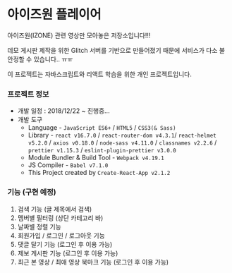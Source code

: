 # 아이즈원 플레이어

아이즈원(IZONE) 관련 영상만 모아놓은 저장소입니다!!!

데모 게시판 제작을 위한 Glitch 서버를 기반으로 만들어졌기 때문에 서비스가 다소 불안정할 수 있습니다.. ㅠㅠ

이 프로젝트는 자바스크립트와 리액트 학습을 위한 개인 프로젝트입니다.



### 프로젝트 정보

- 개발 일정 : 2018/12/22 ~ 진행중...
- 개발 도구
  - Language - `JavaScript ES6+` / `HTML5` / `CSS3(& Sass)`
  - Library - `react v16.7.0` / `react-router-dom v4.3.1`/ `react-helmet v5.2.0` / `axios v0.18.0` / `node-sass v4.11.0` / `classnames v2.2.6`  / `prettier v1.15.3` / `eslint-plugin-prettier v3.0.0`
  - Module Bundler & Build Tool - `Webpack v4.19.1`
  - JS Compiler - `Babel v7.1.0`
  - This Project created by `Create-React-App v2.1.2`



### 기능 (구현 예정)

1. 검색 기능 (글 제목에서 검색)
2. 멤버별 필터링 (상단 카테고리 바)
3. 날짜별 정렬 기능
4. 회원가입 / 로그인 / 로그아웃 기능
5. 댓글 달기 기능 (로그인 후 이용 가능)
6. 제보 게시판 기능 (로그인 후 이용 가능)
7. 최근 본 영상 / 최애 영상 북마크 기능 (로그인 후 이용 가능)